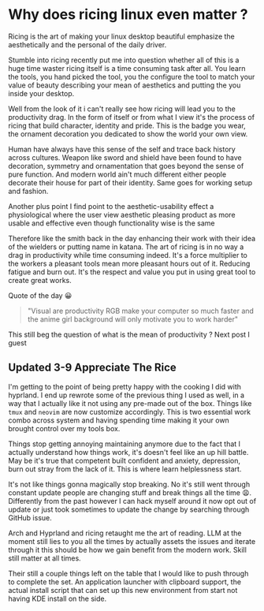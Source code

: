 # Why does ricing linux even matter ?

Ricing is the art of making your linux desktop beautiful emphasize the
aesthetically and the personal of the daily driver.

Stumble into ricing recently put me into question whether all of this is a huge
time waster ricing itself is a time consuming task after all. You learn the
tools, you hand picked the tool, you the configure the tool to match your value
of beauty describing your mean of aesthetics and putting the you inside your
desktop.

Well from the look of it i can't really see how ricing will lead you to the
productivity drag. In the form of itself or from what I view it's the process of
ricing that build character, identity and pride. This is the badge you wear, the
ornament decoration you dedicated to show the world your own view.

Human have always have this sense of the self and trace back history across
cultures. Weapon like sword and shield have been found to have decoration,
symmetry and ornamentation that goes beyond the sense of pure function. And
modern world ain't much different either people decorate their house for part of
their identity. Same goes for working setup and fashion.

Another plus point I find point to the aesthetic-usability effect a
physiological where the user view aesthetic pleasing product as more usable and
effective even though functionality wise is the same

Therefore like the smith back in the day enhancing their work with their idea of
the wielders or putting name in katana. The art of ricing is in no way a drag in
productivity while time consuming indeed. It's a force multiplier to the workers
a pleasant tools mean more pleasant hours out of it. Reducing fatigue and burn
out. It's the respect and value you put in using great tool to create great
works.

Quote of the day 😀

> "Visual are productivity RGB make your computer so much faster and the anime
> girl background will only motivate you to work harder"

This still beg the question of what is the mean of productivity ? Next post I
guest

## Updated 3-9 Appreciate The Rice

I'm getting to the point of being pretty happy with the cooking I did with
hyprland. I end up rewrote some of the previous thing I used as well, in a way
that I actually like it not using any pre-made out of the box. Things like
`tmux` and `neovim` are now customize accordingly. This is two essential work
combo across system and having spending time making it your own brought control
over my tools box.

Things stop getting annoying maintaining anymore due to the fact that I actually
understand how things work, it's doesn't feel like an up hill battle. May be
it's true that competent built confident and anxiety, depression, burn out stray
from the lack of it. This is where learn helplessness start.

It's not like things gonna magically stop breaking. No it's still went through
constant update people are changing stuff and break things all the time 😩.
Differently from the past however I can hack myself around it now opt out of
update or just took sometimes to update the change by searching through GitHub
issue.

Arch and Hyprland and ricing retaught me the art of reading. LLM at the moment
still lies to you all the times by actually assets the issues and iterate
through it this should be how we gain benefit from the modern work. Skill still
matter at all times.

Their still a couple things left on the table that I would like to push through
to complete the set. An application launcher with clipboard support, the actual
install script that can set up this new environment from start not having KDE
install on the side.
